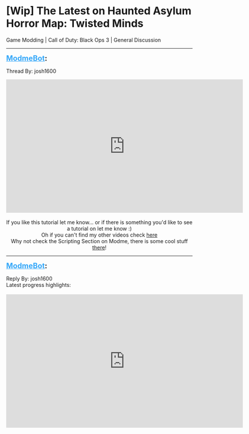 # [Wip] The Latest on Haunted Asylum Horror Map: Twisted Minds
Game Modding | Call of Duty: Black Ops 3 | General Discussion

---
<strong style="font-size: 1.4em;"><span style="text-decoration: underline;text-decoration-color: #34a7f9;"><span style="color:#34a7f9;">ModmeBot</span></span>:</strong>

<p>Thread By: josh1600<br /><p style="text-align:center;"><iframe type="text/html" width="640" height="360" src="https://www.youtube.com/embed/Lp3Ib5MHEck" frameborder="0"></iframe><br /> <br />If you like this tutorial let me know... or if there is something you&#39;d like to see a tutorial on let me know :)<br />Oh if you can&#39;t find my other videos check <a href="http://youtube.com/IceGrenade">here</a><br />Why not check the Scripting Section on Modme, there is some cool stuff <a href="http://aviacreations.com/modme/index.php?view=thread&tid=18">there</a>!<br /></p></p>

---
<strong style="font-size: 1.4em;"><span style="text-decoration: underline;text-decoration-color: #34a7f9;"><span style="color:#34a7f9;">ModmeBot</span></span>:</strong>

<p>Reply By: josh1600<br />Latest progress highlights:<br /><br /><iframe type="text/html" width="640" height="360" src="https://www.youtube.com/embed/ws1NLDg23Vo" frameborder="0"></iframe></p>
